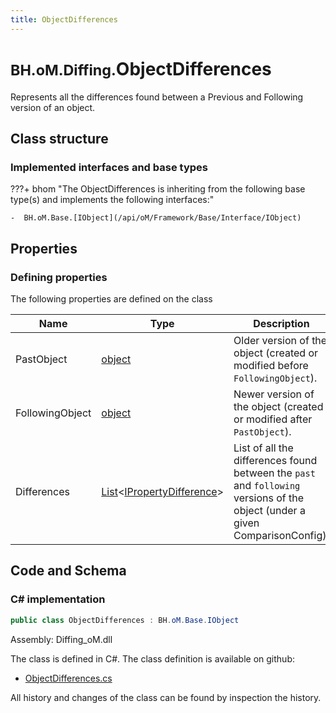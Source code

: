 ```yaml
---
title: ObjectDifferences
---
```


# <small>BH.oM.Diffing.</small>**ObjectDifferences**

Represents all the differences found between a Previous and Following version of an object.

## Class structure

### Implemented interfaces and base types

???+ bhom "The ObjectDifferences is inheriting from the following base type(s) and implements the following interfaces:"

    -  BH.oM.Base.[IObject](/api/oM/Framework/Base/Interface/IObject)


## Properties



### Defining properties

The following properties are defined on the class

| Name             | Type             | Description      | Quantity         |
|------------------|------------------|------------------|------------------|
| PastObject | [object](https://learn.microsoft.com/en-us/dotnet/api/System.Object?view=netstandard-2.0) | Older version of the object (created or modified before `FollowingObject`). | - |
| FollowingObject | [object](https://learn.microsoft.com/en-us/dotnet/api/System.Object?view=netstandard-2.0) | Newer version of the object (created or modified after `PastObject`). | - |
| Differences | [List](https://learn.microsoft.com/en-us/dotnet/api/System.Collections.Generic.List-1?view=netstandard-2.0)&lt;[IPropertyDifference](/api/oM/Framework/Diffing/IPropertyDifference)&gt; | List of all the differences found between the `past` and `following` versions of the object (under a given ComparisonConfig). | - |


## Code and Schema

### C# implementation

``` C# title="C#"
public class ObjectDifferences : BH.oM.Base.IObject
```

Assembly: Diffing_oM.dll

The class is defined in C#. The class definition is available on github:

- [ObjectDifferences.cs](https://github.com/BHoM/BHoM/blob/develop/Diffing_oM/ObjectDifferences.cs)

All history and changes of the class can be found by inspection the history.
